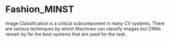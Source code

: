 # Fashion_MINST
Image Classification is a critical subcomponent in many CV systems. There are various techinques by which Machines can classify images but CNNs remain by far the best systems that are used for the task.
